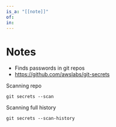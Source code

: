 ```yaml
---
is_a: "[[note]]"
of: 
in: 
---
```

# Notes
- Finds passwords in git repos
- https://github.com/awslabs/git-secrets

Scanning repo
```
git secrets --scan
```

Scanning full history
```
git secrets --scan-history
```